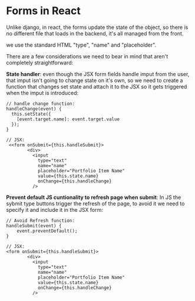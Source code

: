 # Forms in React

Unlike django, in react, the forms update the state of the object, so there is no different file that loads in the backend, it's all managed from the front.

we use the standard HTML "type", "name" and "placeholder".

There are a few considerations we need to bear in mind that aren't completely straightforward:

**State handler**: even though the JSX form fields handle imput from the user, that imput isn't going to change state on it's own, so we need to create a function that changes set state and attach it to the JSX so it gets triggered when the imput is introduced:

```
// handle change function:
handleChange(event) {
  this.setState({
    [event.target.name]: event.target.value
  });
}

// JSX:
 <<form onSubmit={this.handleSubmit}>
        <div>
          <input
            type="text"
            name="name"
            placeholder="Portfolio Item Name"
            value={this.state.name}
            onChange={this.handleChange}
          />

```

**Prevent default JS cuntionality to refresh page when submit**: In JS the sybmit type buttons trigger the refresh of the page, to avoid it we need to specify it and include it in the JSX form:

```
// Avoid Refresh function:
handleSubmit(event) {
	event.preventDefault();
}

// JSX:
<form onSubmit={this.handleSubmit}>
        <div>
          <input
            type="text"
            name="name"
            placeholder="Portfolio Item Name"
            value={this.state.name}
            onChange={this.handleChange}
          />
```
